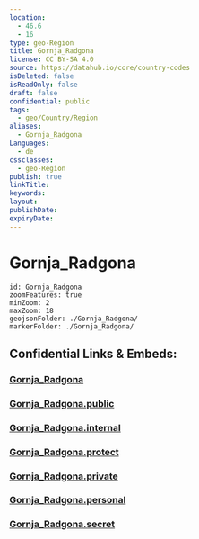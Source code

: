 ```yaml
---
location:
  - 46.6
  - 16
type: geo-Region
title: Gornja_Radgona
license: CC BY-SA 4.0
source: https://datahub.io/core/country-codes
isDeleted: false
isReadOnly: false
draft: false
confidential: public
tags:
  - geo/Country/Region
aliases:
  - Gornja_Radgona
Languages:
  - de
cssclasses:
  - geo-Region
publish: true
linkTitle:
keywords:
layout:
publishDate:
expiryDate:
---
```


# Gornja_Radgona

```leaflet
id: Gornja_Radgona
zoomFeatures: true 
minZoom: 2 
maxZoom: 18
geojsonFolder: ./Gornja_Radgona/
markerFolder: ./Gornja_Radgona/
```


## Confidential Links & Embeds: 

### [Gornja_Radgona](/_Standards/Earth/Continent/Europe/Europe~Central/Slovenia/Regions~Slovenia/Pomurska/counties~Pomurska/Gornja_Radgona.md) 

### [Gornja_Radgona.public](/_public/Earth/Continent/Europe/Europe~Central/Slovenia/Regions~Slovenia/Pomurska/counties~Pomurska/Gornja_Radgona.public.md) 

### [Gornja_Radgona.internal](/_internal/Earth/Continent/Europe/Europe~Central/Slovenia/Regions~Slovenia/Pomurska/counties~Pomurska/Gornja_Radgona.internal.md) 

### [Gornja_Radgona.protect](/_protect/Earth/Continent/Europe/Europe~Central/Slovenia/Regions~Slovenia/Pomurska/counties~Pomurska/Gornja_Radgona.protect.md) 

### [Gornja_Radgona.private](/_private/Earth/Continent/Europe/Europe~Central/Slovenia/Regions~Slovenia/Pomurska/counties~Pomurska/Gornja_Radgona.private.md) 

### [Gornja_Radgona.personal](/_personal/Earth/Continent/Europe/Europe~Central/Slovenia/Regions~Slovenia/Pomurska/counties~Pomurska/Gornja_Radgona.personal.md) 

### [Gornja_Radgona.secret](/_secret/Earth/Continent/Europe/Europe~Central/Slovenia/Regions~Slovenia/Pomurska/counties~Pomurska/Gornja_Radgona.secret.md)

